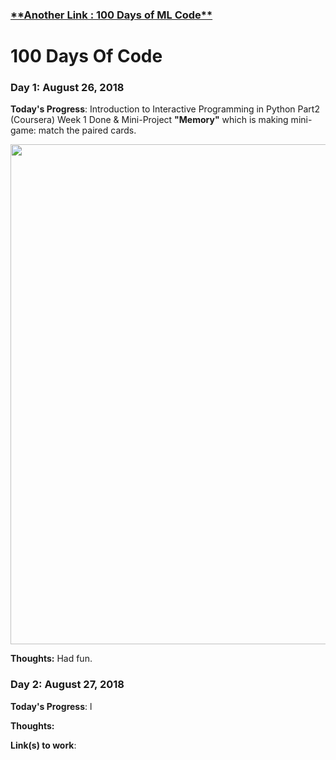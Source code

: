 <h3><a href = "https://positive235.github.io/100-DAYS-OF-ML/">**Another Link : 100 Days of ML Code**</a></h3>

# 100 Days Of Code

### Day 1: August 26, 2018 

**Today's Progress**: Introduction to Interactive Programming in Python Part2 (Coursera) Week 1 Done & Mini-Project **"Memory"** which is making mini-game: match the paired cards.

<img src = "https://raw.githubusercontent.com/positive235/100-DAYS-OF-CODE/master/memory.png" width = 800 align = 'middle'>

**Thoughts:** Had fun.




### Day 2: August 27, 2018  

**Today's Progress**:  l

**Thoughts:** 

**Link(s) to work**:
